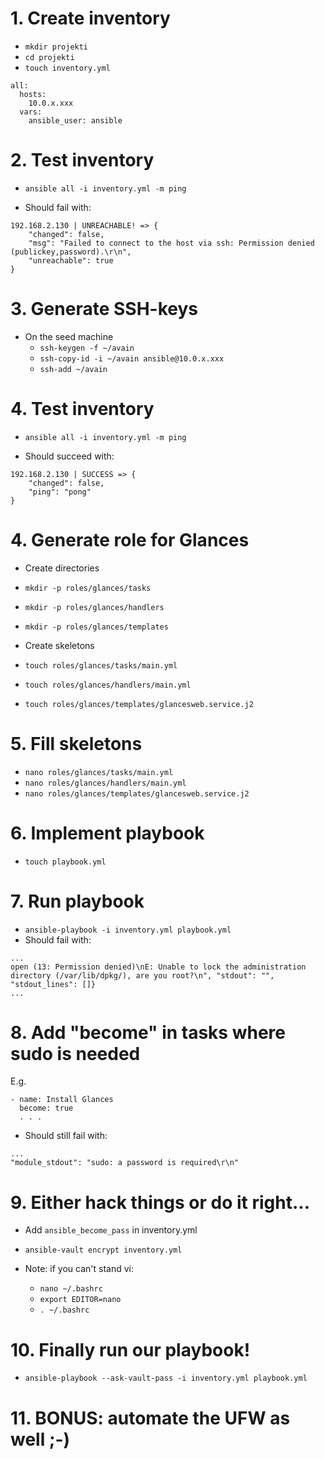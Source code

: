 # 1. Create inventory

- `mkdir projekti`
- `cd projekti`
- `touch inventory.yml`
```
all:
  hosts:
    10.0.x.xxx
  vars:
    ansible_user: ansible
```

# 2. Test inventory
- `ansible all -i inventory.yml -m ping`

- Should fail with:
```
192.168.2.130 | UNREACHABLE! => {
    "changed": false, 
    "msg": "Failed to connect to the host via ssh: Permission denied (publickey,password).\r\n", 
    "unreachable": true
}
```

# 3. Generate SSH-keys

- On the seed machine
  - `ssh-keygen -f ~/avain`
  - `ssh-copy-id -i ~/avain ansible@10.0.x.xxx`
  - `ssh-add ~/avain`
  
# 4. Test inventory
- `ansible all -i inventory.yml -m ping`

- Should succeed with:
```
192.168.2.130 | SUCCESS => {
    "changed": false, 
    "ping": "pong"
}
```

# 4. Generate role for Glances

- Create directories
- `mkdir -p roles/glances/tasks`
- `mkdir -p roles/glances/handlers`
- `mkdir -p roles/glances/templates`

- Create skeletons
- `touch roles/glances/tasks/main.yml`
- `touch roles/glances/handlers/main.yml`
- `touch roles/glances/templates/glancesweb.service.j2`

# 5. Fill skeletons

- `nano roles/glances/tasks/main.yml`
- `nano roles/glances/handlers/main.yml`
- `nano roles/glances/templates/glancesweb.service.j2`

# 6. Implement playbook
- `touch playbook.yml`

# 7. Run playbook

- `ansible-playbook -i inventory.yml playbook.yml`
- Should fail with:
```
...
open (13: Permission denied)\nE: Unable to lock the administration directory (/var/lib/dpkg/), are you root?\n", "stdout": "", "stdout_lines": []}
...
```

# 8. Add "become" in tasks where sudo is needed

E.g.
```
- name: Install Glances
  become: true
  . . .
```

- Should still fail with:
```
...
"module_stdout": "sudo: a password is required\r\n"
```

# 9. Either hack things or do it right...

- Add `ansible_become_pass` in inventory.yml
- `ansible-vault encrypt inventory.yml`

- Note: if you can't stand vi:
  - `nano ~/.bashrc`
  - `export EDITOR=nano`
  - `. ~/.bashrc`
  
# 10. Finally run our playbook!
- `ansible-playbook --ask-vault-pass -i inventory.yml playbook.yml`

# 11. BONUS: automate the UFW as well ;-)
